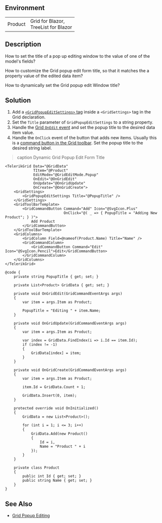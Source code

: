 
## Environment

<table>
<tbody>
<tr>
<td>Product</td>
<td> Grid for Blazor, <br /> TreeList for Blazor </td>
</tr>
</tbody>
</table>

## Description

How to set the title of a pop up editing window to the value of one of the model's fields?

How to customize the Grid popup edit form title, so that it matches the a property value of the edited data item?

How to dynamically set the Grid popup edit Window title?

## Solution

1. Add a [`<GridPopupEditSettings>` tag](slug:grid-editing-popup#popup-dimensions-and-styles) inside a `<GridSettings>` tag in the Grid declaration.
1. Set the `Title` parameter of `GridPopupEditSettings` to a string property.
1. Handle the [Grid `OnEdit` event](slug:grid-editing-overview#events) and set the popup title to the desired data item value.
1. Handle the `OnClick` event of the button that adds new items. Usually this is a [command button in the Grid toolbar](slug:components/grid/features/toolbar). Set the popup title to the desired string label.

>caption Dynamic Grid Popup Edit Form Title

````RAZOR
<TelerikGrid Data="@GridData"
             TItem="@Product"
             EditMode="@GridEditMode.Popup"
             OnEdit="@OnGridEdit"
             OnUpdate="@OnGridUpdate"
             OnCreate="@OnGridCreate">
    <GridSettings>
        <GridPopupEditSettings Title="@PopupTitle" />
    </GridSettings>
    <GridToolBarTemplate>
        <GridCommandButton Command="Add" Icon="@SvgIcon.Plus"
                           OnClick="@( _ => { PopupTitle = "Adding New Product"; } )">
            Add Product
        </GridCommandButton>
    </GridToolBarTemplate>
    <GridColumns>
        <GridColumn Field=@nameof(Product.Name) Title="Name" />
        <GridCommandColumn>
            <GridCommandButton Command="Edit" Icon="@SvgIcon.Pencil">Edit</GridCommandButton>
        </GridCommandColumn>
    </GridColumns>
</TelerikGrid>

@code {
    private string PopupTitle { get; set; }

    private List<Product> GridData { get; set; }

    private void OnGridEdit(GridCommandEventArgs args)
    {
        var item = args.Item as Product;

        PopupTitle = "Editing " + item.Name;
    }

    private void OnGridUpdate(GridCommandEventArgs args)
    {
        var item = args.Item as Product;

        var index = GridData.FindIndex(i => i.Id == item.Id);
        if (index != -1)
        {
            GridData[index] = item;
        }
    }

    private void OnGridCreate(GridCommandEventArgs args)
    {
        var item = args.Item as Product;

        item.Id = GridData.Count + 1;

        GridData.Insert(0, item);
    }

    protected override void OnInitialized()
    {
        GridData = new List<Product>();

        for (int i = 1; i <= 3; i++)
        {
            GridData.Add(new Product()
            {
                Id = i,
                Name = "Product " + i
            });
        }
    }

    private class Product
    {
        public int Id { get; set; }
        public string Name { get; set; }
    }
}
````

## See Also

* [Grid Popup Editing](slug:grid-editing-popup)
